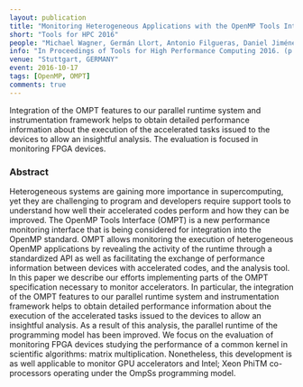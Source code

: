 ```yaml
---
layout: publication
title: "Monitoring Heterogeneous Applications with the OpenMP Tools Interface"
short: "Tools for HPC 2016"
people: "Michael Wagner, Germán Llort, Antonio Filgueras, Daniel Jiménez-González, Harald Servat, Xavier Teruel, Estanislao Mercadal, Carlos Álvarez, Judit Giménez, Xavier Martorell, Eduard Ayguadé and Jesús Labarta"
info: "In Proceedings of Tools for High Performance Computing 2016. (p. 41-57)"
venue: "Stuttgart, GERMANY"
event: 2016-10-17
tags: [OpenMP, OMPT]
comments: true
---
```


Integration of the OMPT features to our parallel runtime system and
instrumentation framework helps to obtain detailed performance information
about the execution of the accelerated tasks issued to the devices to allow an
insightful analysis. The evaluation is focused in monitoring FPGA devices.

### Abstract
Heterogeneous systems are gaining more importance in supercomputing, yet they
are challenging to program and developers require support tools to understand
how well their accelerated codes perform and how they can be improved. The
OpenMP Tools Interface (OMPT) is a new performance monitoring interface that is
being considered for integration into the OpenMP standard. OMPT allows
monitoring the execution of heterogeneous OpenMP applications by revealing the
activity of the runtime through a standardized API as well as facilitating the
exchange of performance information between devices with accelerated codes, and
the analysis tool. In this paper we describe our efforts implementing parts of
the OMPT specification necessary to monitor accelerators. In particular, the
integration of the OMPT features to our parallel runtime system and
instrumentation framework helps to obtain detailed performance information
about the execution of the accelerated tasks issued to the devices to allow an
insightful analysis. As a result of this analysis, the parallel runtime of the
programming model has been improved. We focus on the evaluation of monitoring
FPGA devices studying the performance of a common kernel in scientific
algorithms: matrix multiplication. Nonetheless, this development is as well
applicable to monitor GPU accelerators and Intel; Xeon PhiTM co-processors
operating under the OmpSs programming model.

